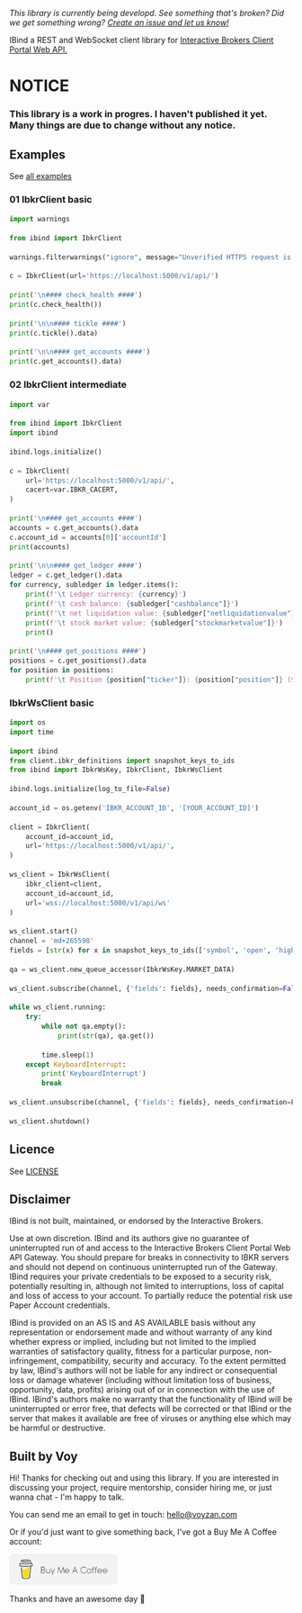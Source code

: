 *This library is currently being developd. See something that's broken? Did we get something
wrong? [Create an issue and let us know!][issues]*


IBind a REST and WebSocket client library for [Interactive Brokers Client Portal Web API.][gateway]

# NOTICE
### This library is a work in progres. I haven't published it yet. Many things are due to change without any notice. 

## Examples

See [all examples][examples]

### 01 IbkrClient basic

```python
import warnings

from ibind import IbkrClient

warnings.filterwarnings("ignore", message="Unverified HTTPS request is being made to host 'localhost'")

c = IbkrClient(url='https://localhost:5000/v1/api/')

print('\n#### check_health ####')
print(c.check_health())

print('\n\n#### tickle ####')
print(c.tickle().data)

print('\n\n#### get_accounts ####')
print(c.get_accounts().data)
```

### 02 IbkrClient intermediate
```python
import var

from ibind import IbkrClient
import ibind

ibind.logs.initialize()

c = IbkrClient(
    url='https://localhost:5000/v1/api/',
    cacert=var.IBKR_CACERT,
)

print('\n#### get_accounts ####')
accounts = c.get_accounts().data
c.account_id = accounts[0]['accountId']
print(accounts)

print('\n\n#### get_ledger ####')
ledger = c.get_ledger().data
for currency, subledger in ledger.items():
    print(f'\t Ledger currency: {currency}')
    print(f'\t cash balance: {subledger["cashbalance"]}')
    print(f'\t net liquidation value: {subledger["netliquidationvalue"]}')
    print(f'\t stock market value: {subledger["stockmarketvalue"]}')
    print()

print('\n#### get_positions ####')
positions = c.get_positions().data
for position in positions:
    print(f'\t Position {position["ticker"]}: {position["position"]} (${position["mktValue"]})')
```

### IbkrWsClient basic

```python
import os
import time

import ibind
from client.ibkr_definitions import snapshot_keys_to_ids
from ibind import IbkrWsKey, IbkrClient, IbkrWsClient

ibind.logs.initialize(log_to_file=False)

account_id = os.getenv('IBKR_ACCOUNT_ID', '[YOUR_ACCOUNT_ID]')

client = IbkrClient(
    account_id=account_id,
    url='https://localhost:5000/v1/api/',
)

ws_client = IbkrWsClient(
    ibkr_client=client,
    account_id=account_id,
    url='wss://localhost:5000/v1/api/ws'
)

ws_client.start()
channel = 'md+265598'
fields = [str(x) for x in snapshot_keys_to_ids(['symbol', 'open', 'high', 'low', 'close', 'volume',])]

qa = ws_client.new_queue_accessor(IbkrWsKey.MARKET_DATA)

ws_client.subscribe(channel, {'fields': fields}, needs_confirmation=False)

while ws_client.running:
    try:
        while not qa.empty():
            print(str(qa), qa.get())

        time.sleep(1)
    except KeyboardInterrupt:
        print('KeyboardInterrupt')
        break

ws_client.unsubscribe(channel, {'fields': fields}, needs_confirmation=False)

ws_client.shutdown()
```


## Licence

See [LICENSE](https://github.com/Voyz/ibind/blob/master/LICENSE)

## Disclaimer

IBind is not built, maintained, or endorsed by the Interactive Brokers.

Use at own discretion. IBind and its authors give no guarantee of uninterrupted run of and access to the Interactive
Brokers Client Portal Web API Gateway. You should prepare for breaks in connectivity to IBKR servers and should not
depend on continuous uninterrupted run of the Gateway. IBind requires your private credentials to be exposed to a
security risk, potentially resulting in, although not limited to interruptions, loss of capital and loss of access to
your account. To partially reduce the potential risk use Paper Account credentials.

IBind is provided on an AS IS and AS AVAILABLE basis without any representation or endorsement made and without warranty
of any kind whether express or implied, including but not limited to the implied warranties of satisfactory quality,
fitness for a particular purpose, non-infringement, compatibility, security and accuracy. To the extent permitted by
law, IBind's authors will not be liable for any indirect or consequential loss or damage whatever (including without
limitation loss of business, opportunity, data, profits) arising out of or in connection with the use of IBind. IBind's
authors make no warranty that the functionality of IBind will be uninterrupted or error free, that defects will be
corrected or that IBind or the server that makes it available are free of viruses or anything else which may be harmful
or destructive.

## Built by Voy

Hi! Thanks for checking out and using this library. If you are interested in discussing your project, require
mentorship, consider hiring me, or just wanna chat - I'm happy to talk.

You can send me an email to get in touch: hello@voyzan.com

Or if you'd just want to give something back, I've got a Buy Me A Coffee account:

<a href="https://www.buymeacoffee.com/voyzan" rel="nofollow">
    <img src="https://raw.githubusercontent.com/Voyz/voyz_public/master/vz_BMC.png" alt="Buy Me A Coffee" style="max-width:100%;" width="192">
</a>

Thanks and have an awesome day 👋


[examples]: https://github.com/Voyz/ibind/blob/master/examples
[issues]: https://github.com/Voyz/ibind/issues

[gateway]: https://ibkrcampus.com/ibkr-api-page/webapi-doc/